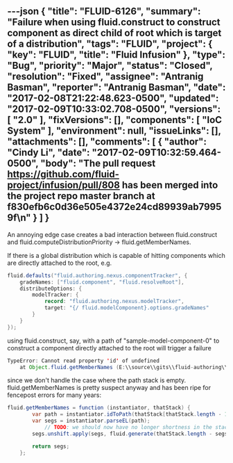 ---json
{
  "title": "FLUID-6126",
  "summary": "Failure when using fluid.construct to construct component as direct child of root which is target of a distribution",
  "tags": "FLUID",
  "project": {
    "key": "FLUID",
    "title": "Fluid Infusion"
  },
  "type": "Bug",
  "priority": "Major",
  "status": "Closed",
  "resolution": "Fixed",
  "assignee": "Antranig Basman",
  "reporter": "Antranig Basman",
  "date": "2017-02-08T21:22:48.623-0500",
  "updated": "2017-02-09T10:33:02.708-0500",
  "versions": [
    "2.0"
  ],
  "fixVersions": [],
  "components": [
    "IoC System"
  ],
  "environment": null,
  "issueLinks": [],
  "attachments": [],
  "comments": [
    {
      "author": "Cindy Li",
      "date": "2017-02-09T10:32:59.464-0500",
      "body": "The pull request <https://github.com/fluid-project/infusion/pull/808> has been merged into the project repo master branch at f830efb6c0d36e505e4372e24cd89939ab79959f\n"
    }
  ]
}
---
An annoying edge case creates a bad interaction between fluid.construct and fluid.computeDistributionPriority -> fluid.getMemberNames.

If there is a global distribution which is capable of hitting components which are directly attached to the root, e.g.&#x20;

```java
fluid.defaults("fluid.authoring.nexus.componentTracker", {
    gradeNames: ["fluid.component", "fluid.resolveRoot"],
    distributeOptions: {
        modelTracker: {
            record: "fluid.authoring.nexus.modelTracker",
            target: "{/ fluid.modelComponent}.options.gradeNames"
        }
    }
});
```

using fluid.construct, say, with a path of "sample-model-component-0" to construct a component directly attached to the root will trigger a failure&#x20;

```java
TypeError: Cannot read property 'id' of undefined
    at Object.fluid.getMemberNames (E:\\source\\gits\\fluid-authoring\\node_modules\\infusion\\src\\framework\\core\\js\\FluidIoC.js:87:73)
```

since we don't handle the case where the path stack is empty. fluid.getMemberNames is pretty suspect anyway and has been ripe for fencepost errors for many years:

```java
fluid.getMemberNames = function (instantiator, thatStack) {
        var path = instantiator.idToPath(thatStack[thatStack.length - 1].id);
        var segs = instantiator.parseEL(path);
            // TODO: we should now have no longer shortness in the stack
        segs.unshift.apply(segs, fluid.generate(thatStack.length - segs.length, ""));

        return segs;
    };
```

        